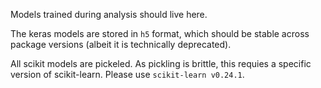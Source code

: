 Models trained during analysis should live here.

The keras models are stored in `h5` format, which should be stable across package
versions (albeit it is technically deprecated).

All scikit models are pickeled. As pickling is brittle, this requies a specific
version of scikit-learn. Please use `scikit-learn v0.24.1`.
